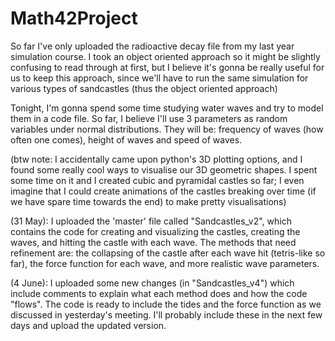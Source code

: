# Math42Project

So far I've only uploaded the radioactive decay file from my last year simulation course. I took an object oriented approach so it might be slightly confusing to read through at first, but I believe it's gonna be really useful for us to keep this approach, since we'll have to run the same simulation for various types of sandcastles (thus the object oriented approach)

Tonight, I'm gonna spend some time studying water waves and try to model them in a code file. So far, I believe I'll use 3 parameters as random variables under normal distributions. They will be: frequency of waves (how often one comes), height of waves and speed of waves.

(btw note: I accidentally came upon python's 3D plotting options, and I found some really cool ways to visualise our 3D geometric shapes. I spent some time on it and I created cubic and pyramidal castles so far; I even imagine that I could create animations of the castles breaking over time (if we have spare time towards the end) to make pretty visualisations)

(31 May):
I uploaded the 'master' file called "Sandcastles_v2", which contains the code for creating and visualizing the castles, creating the waves, and hitting the castle with each wave. The methods that need refinement are: the collapsing of the castle after each wave hit (tetris-like so far), the force function for each wave, and more realistic wave parameters.

(4 June):
I uploaded some new changes (in "Sandcastles_v4") which include comments to explain what each method does and how the code "flows". The code is ready to include the tides and the force function as we discussed in yesterday's meeting. I'll probably include these in the next few days and upload the updated version.
